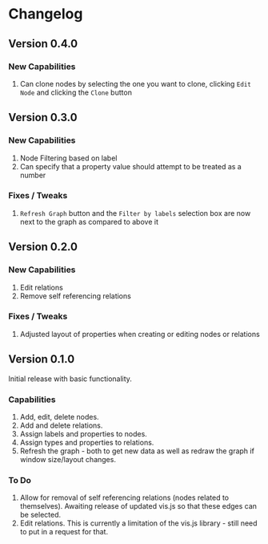 Changelog
=========
## Version 0.4.0

### New Capabilities
1. Can clone nodes by selecting the one you want to clone, clicking `Edit Node` and clicking the `Clone` button

## Version 0.3.0

### New Capabilities
1. Node Filtering based on label
1. Can specify that a property value should attempt to be treated as a number

### Fixes / Tweaks
1. `Refresh Graph` button and the `Filter by labels` selection box are now next to the graph as compared to above it



## Version 0.2.0

### New Capabilities
1. Edit relations
1. Remove self referencing relations

### Fixes / Tweaks
1. Adjusted layout of properties when creating or editing nodes or relations



## Version 0.1.0

Initial release with basic functionality.

### Capabilities
1. Add, edit, delete nodes.
1. Add and delete relations.
1. Assign labels and properties to nodes.
1. Assign types and properties to relations.
1. Refresh the graph - both to get new data as well as redraw the graph if window size/layout changes.

### To Do
1. Allow for removal of self referencing relations (nodes related to themselves). Awaiting release of updated vis.js so that these edges can be selected.
1. Edit relations. This is currently a limitation of the vis.js library - still need to put in a request for that.
